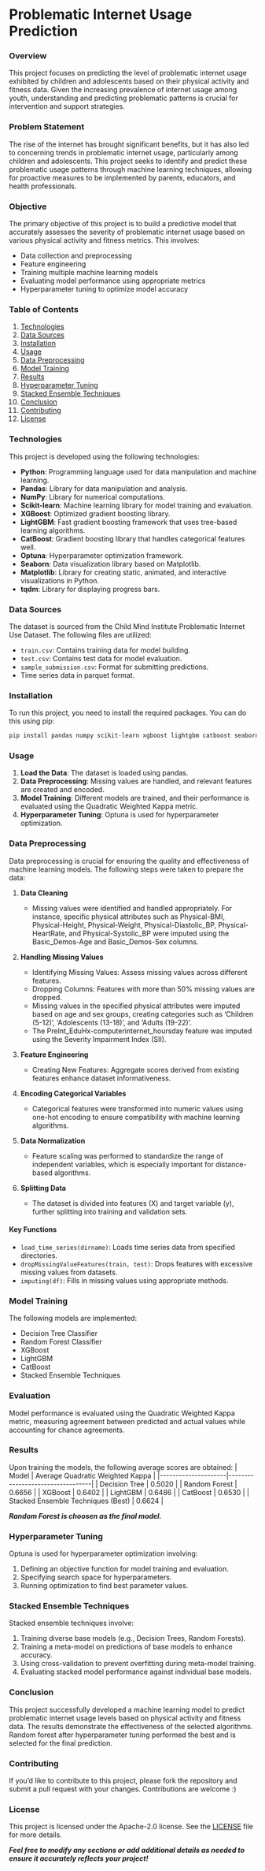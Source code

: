 # Problematic Internet Usage Prediction

### Overview
This project focuses on predicting the level of problematic internet usage exhibited by children and adolescents based on their physical activity and fitness data. Given the increasing prevalence of internet usage among youth, understanding and predicting problematic patterns is crucial for intervention and support strategies.

### Problem Statement
The rise of the internet has brought significant benefits, but it has also led to concerning trends in problematic internet usage, particularly among children and adolescents. This project seeks to identify and predict these problematic usage patterns through machine learning techniques, allowing for proactive measures to be implemented by parents, educators, and health professionals.

### Objective
The primary objective of this project is to build a predictive model that accurately assesses the severity of problematic internet usage based on various physical activity and fitness metrics. This involves:
- Data collection and preprocessing
- Feature engineering
- Training multiple machine learning models
- Evaluating model performance using appropriate metrics
- Hyperparameter tuning to optimize model accuracy

### Table of Contents
1. [Technologies](#technologies)
2. [Data Sources](#data-sources)
3. [Installation](#installation)
4. [Usage](#usage)
5. [Data Preprocessing](#data-preprocessing)
6. [Model Training](#model-training)
7. [Results](#results)
8. [Hyperparameter Tuning](#hyperparameter-tuning)
9. [Stacked Ensemble Techniques](#stacked-ensemble-techniques)
10. [Conclusion](#conclusion)
11. [Contributing](#contributing)
12. [License](#license)

### Technologies
This project is developed using the following technologies:
- **Python**: Programming language used for data manipulation and machine learning.
- **Pandas**: Library for data manipulation and analysis.
- **NumPy**: Library for numerical computations.
- **Scikit-learn**: Machine learning library for model training and evaluation.
- **XGBoost**: Optimized gradient boosting library.
- **LightGBM**: Fast gradient boosting framework that uses tree-based learning algorithms.
- **CatBoost**: Gradient boosting library that handles categorical features well.
- **Optuna**: Hyperparameter optimization framework.
- **Seaborn**: Data visualization library based on Matplotlib.
- **Matplotlib**: Library for creating static, animated, and interactive visualizations in Python.
- **tqdm**: Library for displaying progress bars.

### Data Sources
The dataset is sourced from the Child Mind Institute Problematic Internet Use Dataset. The following files are utilized:
- `train.csv`: Contains training data for model building.
- `test.csv`: Contains test data for model evaluation.
- `sample_submission.csv`: Format for submitting predictions.
- Time series data in parquet format.

### Installation
To run this project, you need to install the required packages. You can do this using pip:

```bash
pip install pandas numpy scikit-learn xgboost lightgbm catboost seaborn matplotlib optuna tqdm
```

### Usage
1. **Load the Data**: The dataset is loaded using pandas.
2. **Data Preprocessing**: Missing values are handled, and relevant features are created and encoded.
3. **Model Training**: Different models are trained, and their performance is evaluated using the Quadratic Weighted Kappa metric.
4. **Hyperparameter Tuning**: Optuna is used for hyperparameter optimization.


### Data Preprocessing
Data preprocessing is crucial for ensuring the quality and effectiveness of machine learning models. The following steps were taken to prepare the data:
1. **Data Cleaning**
   - Missing values were identified and handled appropriately. For instance, specific physical attributes such as Physical-BMI, Physical-Height, Physical-Weight, Physical-Diastolic_BP, Physical-HeartRate, and Physical-Systolic_BP were imputed using the Basic_Demos-Age and Basic_Demos-Sex columns.

2. **Handling Missing Values**
   - Identifying Missing Values: Assess missing values across different features.
   - Dropping Columns: Features with more than 50% missing values are dropped.
   -	Missing values in the specified physical attributes were imputed based on age and sex groups, creating categories such as ‘Children (5-12)’, ‘Adolescents (13-18)’, and ‘Adults (19-22)’.
	 -	The PreInt_EduHx-computerinternet_hoursday feature was imputed using the Severity Impairment Index (SII).

3. **Feature Engineering**
   - Creating New Features: Aggregate scores derived from existing features enhance dataset informativeness.
     
4. **Encoding Categorical Variables**
   - Categorical features were transformed into numeric values using one-hot encoding to ensure compatibility with machine learning algorithms.

5. **Data Normalization**
   - Feature scaling was performed to standardize the range of independent variables, which is especially important for distance-based algorithms.
     
6. **Splitting Data**
   - The dataset is divided into features (X) and target variable (y), further splitting into training and validation sets.

#### Key Functions
- `load_time_series(dirname)`: Loads time series data from specified directories.
- `dropMissingValueFeatures(train, test)`: Drops features with excessive missing values from datasets.
- `imputing(df)`: Fills in missing values using appropriate methods.

### Model Training
The following models are implemented:
- Decision Tree Classifier
- Random Forest Classifier
- XGBoost
- LightGBM
- CatBoost
- Stacked Ensemble Techniques

### Evaluation
Model performance is evaluated using the Quadratic Weighted Kappa metric, measuring agreement between predicted and actual values while accounting for chance agreements.

### Results
Upon training the models, the following average scores are obtained:
| Model               | Average Quadratic Weighted Kappa |
|---------------------|----------------------------------|
| Decision Tree       | 0.5020                           |
| Random Forest       | 0.6656                           |
| XGBoost             | 0.6402                           |
| LightGBM            | 0.6486                           |
| CatBoost            | 0.6530                           |
| Stacked Ensemble Techniques (Best)            | 0.6624                           |

***Random Forest is choosen as the final model.***


### Hyperparameter Tuning
Optuna is used for hyperparameter optimization involving:
1. Defining an objective function for model training and evaluation.
2. Specifying search space for hyperparameters.
3. Running optimization to find best parameter values.

### Stacked Ensemble Techniques
Stacked ensemble techniques involve:
1. Training diverse base models (e.g., Decision Trees, Random Forests).
2. Training a meta-model on predictions of base models to enhance accuracy.
3. Using cross-validation to prevent overfitting during meta-model training.
4. Evaluating stacked model performance against individual base models.

### Conclusion
This project successfully developed a machine learning model to predict problematic internet usage levels based on physical activity and fitness data. The results demonstrate the effectiveness of the selected algorithms. Random forest after hyperparameter tuning performed the best and is selected for the final prediction.

### Contributing
If you’d like to contribute to this project, please fork the repository and submit a pull request with your changes. Contributions are welcome :) 

### License
This project is licensed under the Apache-2.0 license. See the [LICENSE](LICENSE) file for more details.


***Feel free to modify any sections or add additional details as needed to ensure it accurately reflects your project!***
